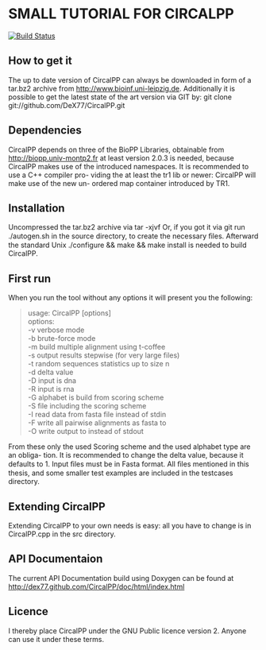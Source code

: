 SMALL TUTORIAL FOR CIRCALPP
=============

[![Build Status](https://secure.travis-ci.org/DeX77/CircalPP.png)](http://travis-ci.org/DeX77/CircalPP)

How to get it
-------

The up to date version of CircalPP can always be downloaded in form of a tar.bz2
archive from
http://www.bioinf.uni-leipzig.de. Additionally it is possible to get the
latest state of the art version via GIT by:
git clone git://github.com/DeX77/CircalPP.git

Dependencies
-------

CircalPP depends on three of the BioPP Libraries, obtainable from
http://biopp.univ-montp2.fr at least version 2.0.3 is needed, because CircalPP makes
use of the introduced namespaces. It is recommended to use a C++ compiler pro-
viding the at least the tr1 lib or newer: CircalPP will make use of the new un-
ordered map container introduced by TR1.

Installation
-------

Uncompressed the tar.bz2 archive via tar -xjvf <tar-ball> Or, if you got it
via git run ./autogen.sh in the source directory, to create the necessary ﬁles.
Afterward the standard Unix ./configure && make && make install is
needed to build CircalPP.

First run
-------

When you run the tool without any options it will present you the following:

> usage: CircalPP [options]  
options:  
-v verbose mode  
-b brute-force mode  
-m build multiple alignment using t-coffee  
-s output results stepwise (for very large files)  
-t <integer> random sequences statistics up to size n  
-d <integer> delta value  
-D input is dna  
-R input is rna  
-G alphabet is build from scoring scheme  
-S <filename> file including the scoring scheme  
-I <filename> read data from fasta file instead of stdin  
-F <filename> write all pairwise alignments as fasta to  
-O <filename> write output to <filename> instead of stdout

From these only the used Scoring scheme and the used alphabet type are an obliga-
tion. It is recommended to change the delta value, because it defaults to 1. Input
ﬁles must be in Fasta format. All ﬁles mentioned in this thesis, and some smaller
test examples are included in the testcases directory.

Extending CircalPP
-------

Extending CircalPP to your own needs is easy: all you have to change is in
CircalPP.cpp in the src directory.

API Documentaion
-------
The current API Documentation build using Doxygen can be found at
http://dex77.github.com/CircalPP/doc/html/index.html

Licence
-------

I thereby place CircalPP under the GNU Public licence version 2. Anyone can
use it under these terms.